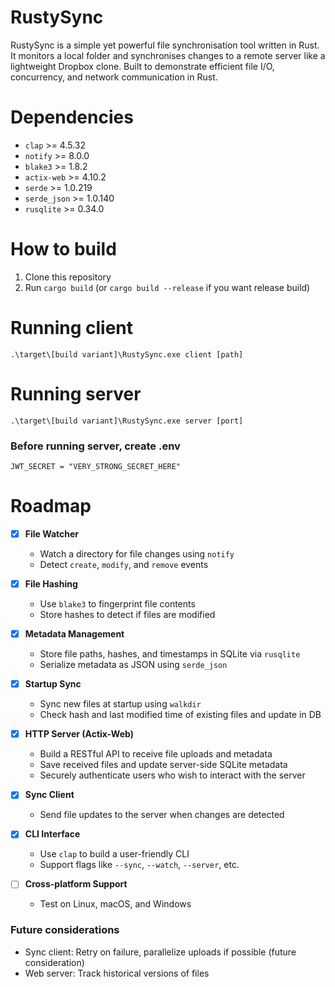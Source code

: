 # RustySync
RustySync is a simple yet powerful file synchronisation tool written in Rust. 
It monitors a local folder and synchronises changes to a remote server like a lightweight Dropbox clone. 
Built to demonstrate efficient file I/O, concurrency, and network communication in Rust.

# Dependencies
- `clap` >= 4.5.32
- `notify` >= 8.0.0
- `blake3` >= 1.8.2
- `actix-web` >= 4.10.2
- `serde` >= 1.0.219
- `serde_json` >= 1.0.140
- `rusqlite` >= 0.34.0

# How to build
1. Clone this repository
2. Run `cargo build` (or `cargo build --release` if you want release build)

# Running client
`.\target\[build variant]\RustySync.exe client [path]`

# Running server
`.\target\[build variant]\RustySync.exe server [port]`

### Before running server, create .env
```text
JWT_SECRET = "VERY_STRONG_SECRET_HERE"
```

# Roadmap
- [x] **File Watcher**
  - Watch a directory for file changes using `notify`
  - Detect `create`, `modify`, and `remove` events

- [x] **File Hashing**
  - Use `blake3` to fingerprint file contents
  - Store hashes to detect if files are modified

- [x] **Metadata Management**
  - Store file paths, hashes, and timestamps in SQLite via `rusqlite`
  - Serialize metadata as JSON using `serde_json`

- [x] **Startup Sync**
  - Sync new files at startup using `walkdir`
  - Check hash and last modified time of existing files and update in DB

- [x] **HTTP Server (Actix-Web)**
  - Build a RESTful API to receive file uploads and metadata
  - Save received files and update server-side SQLite metadata
  - Securely authenticate users who wish to interact with the server

- [x] **Sync Client**
  - Send file updates to the server when changes are detected

- [x] **CLI Interface**
  - Use `clap` to build a user-friendly CLI
  - Support flags like `--sync`, `--watch`, `--server`, etc.
     
- [ ] **Cross-platform Support**
  - Test on Linux, macOS, and Windows


### Future considerations
- Sync client: Retry on failure, parallelize uploads if possible (future consideration)
- Web server: Track historical versions of files

